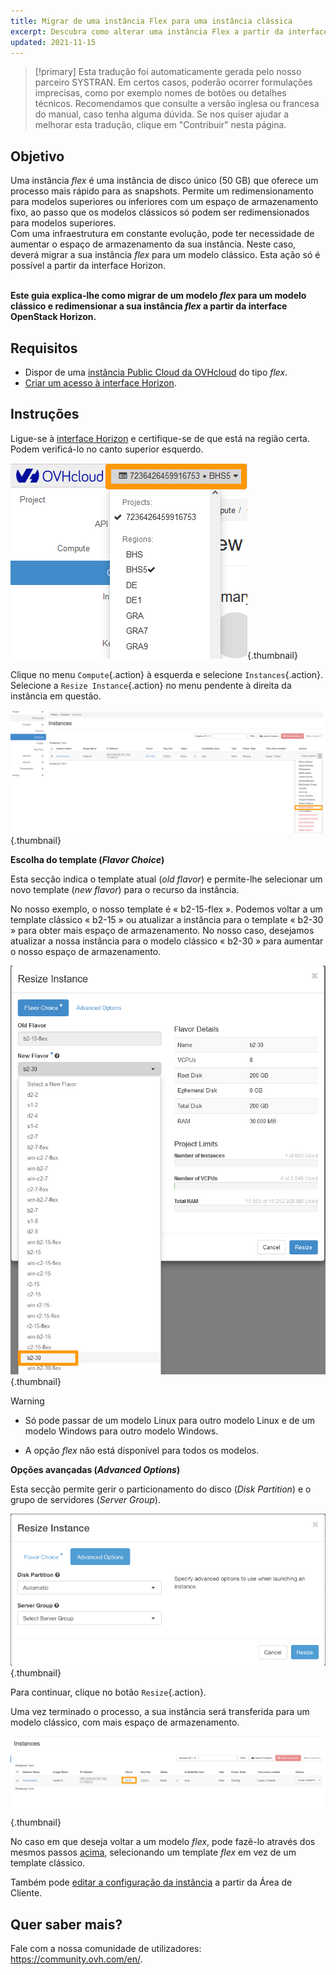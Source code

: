 ```yaml
---
title: Migrar de uma instância Flex para uma instância clássica
excerpt: Descubra como alterar uma instância Flex a partir da interface OpenStack Horizon
updated: 2021-11-15
---
```


> [!primary]
> Esta tradução foi automaticamente gerada pelo nosso parceiro SYSTRAN. Em certos casos, poderão ocorrer formulações imprecisas, como por exemplo nomes de botões ou detalhes técnicos. Recomendamos que consulte a versão inglesa ou francesa do manual, caso tenha alguma dúvida. Se nos quiser ajudar a melhorar esta tradução, clique em "Contribuir" nesta página.
>

## Objetivo

Uma instância *flex* é uma instância de disco único (50 GB) que oferece um processo mais rápido para as snapshots. Permite um redimensionamento para modelos superiores ou inferiores com um espaço de armazenamento fixo, ao passo que os modelos clássicos só podem ser redimensionados para modelos superiores.</br> Com uma infraestrutura em constante evolução, pode ter necessidade de aumentar o espaço de armazenamento da sua instância. Neste caso, deverá migrar a sua instância *flex* para um modelo clássico. Esta ação só é possível a partir da interface Horizon.

</br>**Este guia explica-lhe como migrar de um modelo *flex* para um modelo clássico e redimensionar a sua instância *flex* a partir da interface OpenStack Horizon.**

## Requisitos

- Dispor de uma [instância Public Cloud da OVHcloud](/pages/platform/public-cloud/public-cloud-first-steps#3o-passo-criacao-de-uma-instancia) do tipo *flex*.
- [Criar um acesso à interface Horizon](/pages/public_cloud/compute/introducing_horizon).

## Instruções

Ligue-se à [interface Horizon](https://horizon.cloud.ovh.net/auth/login/) e certifique-se de que está na região certa. Podem verificá-lo no canto superior esquerdo. 

![Seleção da região](images/region2021.png){.thumbnail}

Clique no menu `Compute`{.action} à esquerda e selecione `Instances`{.action}. Selecione a `Resize Instance`{.action} no menu pendente à direita da instância em questão.

![Redimensionar instância](images/resizeinstance2021.png){.thumbnail}

**Escolha do template (*Flavor Choice*)** <a name="flavorchoice"></a>

Esta secção indica o template atual (*old flavor*) e permite-lhe selecionar um novo template (*new flavor*) para o recurso da instância.

No nosso exemplo, o nosso template é « b2-15-flex ». Podemos voltar a um template clássico « b2-15 » ou atualizar a instância para o template « b2-30 » para obter mais espaço de armazenamento. No nosso caso, desejamos atualizar a nossa instância para o modelo clássico « b2-30 » para aumentar o nosso espaço de armazenamento.

![Escolher um novo flavor](images/confirmflavor.png){.thumbnail}

> [!warning]
> - Só pode passar de um modelo Linux para outro modelo Linux e de um modelo Windows para outro modelo Windows.
>
> - A opção *flex* não está disponível para todos os modelos.
>

**Opções avançadas (*Advanced Options*)**

Esta secção permite gerir o particionamento do disco (*Disk Partition*) e o grupo de servidores (*Server Group*).

![public-cloud](images/resize_advanced.png){.thumbnail}

Para continuar, clique no botão `Resize`{.action}.

Uma vez terminado o processo, a sua instância será transferida para um modelo clássico, com mais espaço de armazenamento.

![Novo flavor aplicado](images/newflavor.png){.thumbnail}

No caso em que deseja voltar a um modelo *flex*, pode fazê-lo através dos mesmos passos [acima](#flavorchoice), selecionando um template *flex* em vez de um template clássico. 

Também pode [editar a configuração da instância](/pages/platform/public-cloud/first_steps_with_public_cloud_instance#editar-a-configuracao-de-uma-instancia) a partir da Área de Cliente.

## Quer saber mais?

Fale com a nossa comunidade de utilizadores: <https://community.ovh.com/en/>.